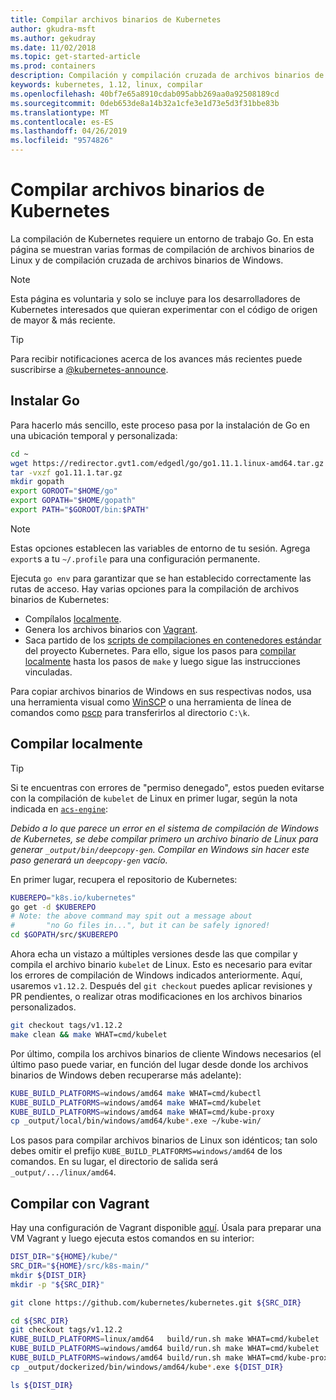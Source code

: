 ```yaml
---
title: Compilar archivos binarios de Kubernetes
author: gkudra-msft
ms.author: gekudray
ms.date: 11/02/2018
ms.topic: get-started-article
ms.prod: containers
description: Compilación y compilación cruzada de archivos binarios de Kubernetes desde el origen.
keywords: kubernetes, 1.12, linux, compilar
ms.openlocfilehash: 40bf7e65a8910cdab095abb269aa0a92508189cd
ms.sourcegitcommit: 0deb653de8a14b32a1cfe3e1d73e5d3f31bbe83b
ms.translationtype: MT
ms.contentlocale: es-ES
ms.lasthandoff: 04/26/2019
ms.locfileid: "9574826"
---
```

# <a name="compiling-kubernetes-binaries"></a>Compilar archivos binarios de Kubernetes #
La compilación de Kubernetes requiere un entorno de trabajo Go. En esta página se muestran varias formas de compilación de archivos binarios de Linux y de compilación cruzada de archivos binarios de Windows.
> [!NOTE] 
> Esta página es voluntaria y solo se incluye para los desarrolladores de Kubernetes interesados que quieran experimentar con el código de origen de mayor & más reciente.

> [!tip]
> Para recibir notificaciones acerca de los avances más recientes puede suscribirse a [@kubernetes-announce](https://groups.google.com/forum/#!forum/kubernetes-announce).

## <a name="installing-go"></a>Instalar Go ##
Para hacerlo más sencillo, este proceso pasa por la instalación de Go en una ubicación temporal y personalizada:

```bash
cd ~
wget https://redirector.gvt1.com/edgedl/go/go1.11.1.linux-amd64.tar.gz -O go1.11.1.tar.gz
tar -vxzf go1.11.1.tar.gz
mkdir gopath
export GOROOT="$HOME/go"
export GOPATH="$HOME/gopath"
export PATH="$GOROOT/bin:$PATH"
```

> [!Note]  
> Estas opciones establecen las variables de entorno de tu sesión. Agrega `export`s a tu `~/.profile` para una configuración permanente.

Ejecuta `go env` para garantizar que se han establecido correctamente las rutas de acceso. Hay varias opciones para la compilación de archivos binarios de Kubernetes:

  - Compílalos [localmente](#build-locally).
  - Genera los archivos binarios con [Vagrant](#build-with-vagrant).
  - Saca partido de los [scripts de compilaciones en contenedores estándar](https://github.com/kubernetes/kubernetes/tree/master/build#key-scripts) del proyecto Kubernetes. Para ello, sigue los pasos para [compilar localmente](#build-locally) hasta los pasos de `make` y luego sigue las instrucciones vinculadas.

Para copiar archivos binarios de Windows en sus respectivas nodos, usa una herramienta visual como [WinSCP](https://winscp.net/eng/download.php) o una herramienta de línea de comandos como [pscp](https://www.chiark.greenend.org.uk/~sgtatham/putty/latest.html) para transferirlos al directorio `C:\k`.


## <a name="building-locally"></a>Compilar localmente ##
> [!Tip]  
> Si te encuentras con errores de "permiso denegado", estos pueden evitarse con la compilación de `kubelet` de Linux en primer lugar, según la nota indicada en [`acs-engine`](https://github.com/Azure/acs-engine/blob/master/scripts/build-windows-k8s.sh#L176):
>  
> _Debido a lo que parece un error en el sistema de compilación de Windows de Kubernetes, se debe compilar primero un archivo binario de Linux para generar `_output/bin/deepcopy-gen`. Compilar en Windows sin hacer este paso generará un `deepcopy-gen` vacío._

En primer lugar, recupera el repositorio de Kubernetes:

```bash
KUBEREPO="k8s.io/kubernetes"
go get -d $KUBEREPO
# Note: the above command may spit out a message about 
#       "no Go files in...", but it can be safely ignored!
cd $GOPATH/src/$KUBEREPO
```

Ahora echa un vistazo a múltiples versiones desde las que compilar y compila el archivo binario `kubelet` de Linux. Esto es necesario para evitar los errores de compilación de Windows indicados anteriormente. Aquí, usaremos `v1.12.2`. Después del `git checkout` puedes aplicar revisiones y PR pendientes, o realizar otras modificaciones en los archivos binarios personalizados.

```bash
git checkout tags/v1.12.2
make clean && make WHAT=cmd/kubelet
```

Por último, compila los archivos binarios de cliente Windows necesarios (el último paso puede variar, en función del lugar desde donde los archivos binarios de Windows deben recuperarse más adelante):

```bash
KUBE_BUILD_PLATFORMS=windows/amd64 make WHAT=cmd/kubectl
KUBE_BUILD_PLATFORMS=windows/amd64 make WHAT=cmd/kubelet
KUBE_BUILD_PLATFORMS=windows/amd64 make WHAT=cmd/kube-proxy
cp _output/local/bin/windows/amd64/kube*.exe ~/kube-win/
```

Los pasos para compilar archivos binarios de Linux son idénticos; tan solo debes omitir el prefijo `KUBE_BUILD_PLATFORMS=windows/amd64` de los comandos. En su lugar, el directorio de salida será `_output/.../linux/amd64`.


## <a name="build-with-vagrant"></a>Compilar con Vagrant ##
Hay una configuración de Vagrant disponible [aquí](https://github.com/Microsoft/SDN/tree/master/Kubernetes/linux/vagrant). Úsala para preparar una VM Vagrant y luego ejecuta estos comandos en su interior:

```bash
DIST_DIR="${HOME}/kube/"
SRC_DIR="${HOME}/src/k8s-main/"
mkdir ${DIST_DIR}
mkdir -p "${SRC_DIR}"

git clone https://github.com/kubernetes/kubernetes.git ${SRC_DIR}

cd ${SRC_DIR}
git checkout tags/v1.12.2
KUBE_BUILD_PLATFORMS=linux/amd64   build/run.sh make WHAT=cmd/kubelet
KUBE_BUILD_PLATFORMS=windows/amd64 build/run.sh make WHAT=cmd/kubelet 
KUBE_BUILD_PLATFORMS=windows/amd64 build/run.sh make WHAT=cmd/kube-proxy 
cp _output/dockerized/bin/windows/amd64/kube*.exe ${DIST_DIR}

ls ${DIST_DIR}
```

